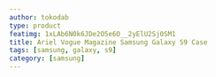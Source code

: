 ```yaml
---
author: tokodab
type: product
featimg: 1xLAb6N0k6JDe2O5e6O__2yElU2Sj0SM1
title: Ariel Vogue Magazine Samsung Galaxy S9 Case
tags: [samsung, galaxy, s9]
category: [samsung]
---
```

